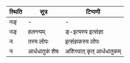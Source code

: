 | स्थिति | सूत्र | टिप्पणी |
| ----- | ------- | ------ |
| नङ् | - | - |
| नङ् | हलन्त्यम् | ङ्-इत्यस्य इत्संज्ञा |
| न | तस्य लोपः | इत्संज्ञकस्य लोपः |
| न | आर्धधातुकं शेषः | अशित्त्वात् कृत् आर्धधातुकम् |
